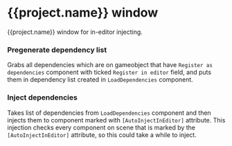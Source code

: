# {{project.name}} window

{{project.name}} window for in-editor injecting.

### Pregenerate dependency list
Grabs all dependencies which are on gameobject that have ``Register as dependencies`` component with ticked ``Register in editor`` field, and puts them in dependency list created in ``LoadDependencies`` component.

### Inject dependencies 
Takes list of dependencies from ``LoadDependencies`` component and then injects them to component marked with ``[AutoInjectInEditor]`` attribute. This injection checks every component on scene that is marked by the ``[AutoInjectInEditor]`` attribute, so this could take a while to inject.